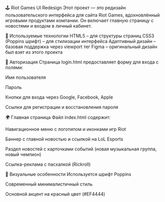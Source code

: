 🕹 Riot Games UI Redesign
Этот проект — это редизайн пользовательского интерфейса для сайта Riot Games, вдохновлённый игровыми продуктами компании. Он включает главную страницу с новостями и входом в личный кабинет.

🧩 Используемые технологии
HTML5 – для структуры страниц
CSS3 (Poppins шрифт) – для стилизации интерфейса
Адаптивный дизайн – базовая поддержка через viewport тег
Figma – оригинальный дизайн был взят из этого проекта

🔐 Авторизация
Страница login.html предоставляет форму для входа с полями:

Имя пользователя

Пароль

Кнопки для входа через Google, Facebook, Apple

Ссылки для регистрации и восстановления пароля

🌍 Главная страница
Файл index.html содержит:

Навигационное меню с логотипом и иконками игр Riot

Баннер с главной новостью и ссылкой на LoL Esports

Раздел новостей с карточками событий (новая музыкальная группа, новый чемпион)

Ссылка-реклама с пасхалкой (Rickroll)

🎨 Визуальные особенности
Используется шрифт Poppins

Современный минималистичный стиль

Основной акцент на красный цвет (#EF4444)
